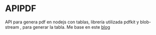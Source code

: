 # APIPDF
API para genera pdf en nodejs con tablas, librería utilizada pdfkit y blob-stream , para generar la tabla.
Me base en este  <a href="https://www.andronio.me/2017/09/02/pdfkit-tables/">blog</a>
